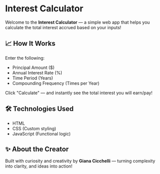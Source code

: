 # Interest Calculator

Welcome to the **Interest Calculator** — a simple web app that helps you calculate the total interest accrued based on your inputs!

## 📈 How It Works
Enter the following:
- Principal Amount ($)
- Annual Interest Rate (%)
- Time Period (Years)
- Compounding Frequency (Times per Year)

Click "Calculate" — and instantly see the total interest you will earn/pay!

## 🛠️ Technologies Used
- HTML
- CSS (Custom styling)
- JavaScript (Functional logic)

## ✨ About the Creator
Built with curiosity and creativity by **Giana Cicchelli** — turning complexity into clarity, and ideas into action!


